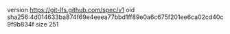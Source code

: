 version https://git-lfs.github.com/spec/v1
oid sha256:4d014633ba874f69e4eeea77bbd1ff89e0a6c675f201ee6ca02cd40c9f9b834f
size 251
